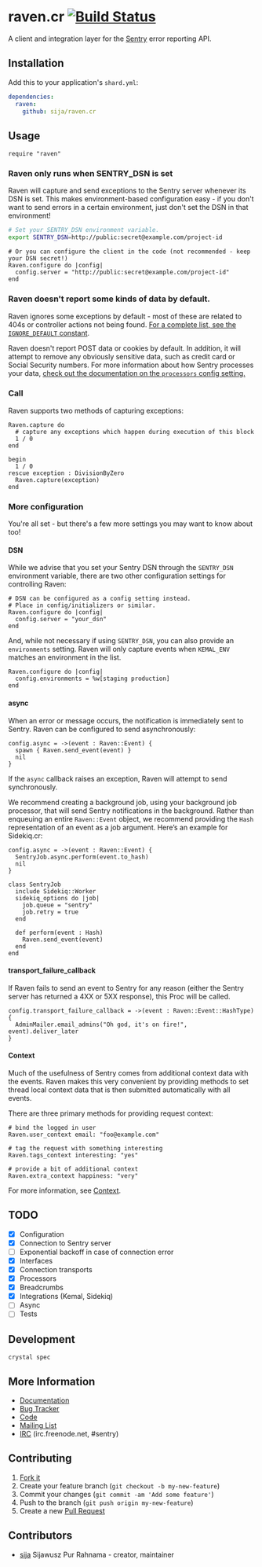 # raven.cr [![Build Status](https://travis-ci.org/Sija/raven.cr.svg?branch=master)](https://travis-ci.org/Sija/raven.cr)

A client and integration layer for the [Sentry](https://github.com/getsentry/sentry) error reporting API.

## Installation

Add this to your application's `shard.yml`:

```yaml
dependencies:
  raven:
    github: sija/raven.cr
```

## Usage

```crystal
require "raven"
```

### Raven only runs when SENTRY_DSN is set

Raven will capture and send exceptions to the Sentry server whenever its DSN is set. This makes environment-based configuration easy - if you don't want to send errors in a certain environment, just don't set the DSN in that environment!

```bash
# Set your SENTRY_DSN environment variable.
export SENTRY_DSN=http://public:secret@example.com/project-id
```

```crystal
# Or you can configure the client in the code (not recommended - keep your DSN secret!)
Raven.configure do |config|
  config.server = "http://public:secret@example.com/project-id"
end
```

### Raven doesn't report some kinds of data by default.

Raven ignores some exceptions by default - most of these are related to 404s or controller actions not being found. [For a complete list, see the `IGNORE_DEFAULT` constant](https://github.com/sija/raven.cr/blob/master/src/raven/configuration.cr).

Raven doesn't report POST data or cookies by default. In addition, it will attempt to remove any obviously sensitive data, such as credit card or Social Security numbers. For more information about how Sentry processes your data, [check out the documentation on the `processors` config setting.](https://docs.sentry.io/clients/ruby/config/)

### Call

Raven supports two methods of capturing exceptions:

```crystal
Raven.capture do
  # capture any exceptions which happen during execution of this block
  1 / 0
end

begin
  1 / 0
rescue exception : DivisionByZero
  Raven.capture(exception)
end
```

### More configuration

You're all set - but there's a few more settings you may want to know about too!

#### DSN

While we advise that you set your Sentry DSN through the `SENTRY_DSN` environment
variable, there are two other configuration settings for controlling Raven:

```crystal
# DSN can be configured as a config setting instead.
# Place in config/initializers or similar.
Raven.configure do |config|
  config.server = "your_dsn"
end
```

And, while not necessary if using `SENTRY_DSN`, you can also provide an `environments`
setting. Raven will only capture events when `KEMAL_ENV` matches an environment in the list.

```crystal
Raven.configure do |config|
  config.environments = %w[staging production]
end
```

#### async

When an error or message occurs, the notification is immediately sent to Sentry. Raven can be configured to send asynchronously:

```crystal
config.async = ->(event : Raven::Event) {
  spawn { Raven.send_event(event) }
  nil
}
```

If the `async` callback raises an exception, Raven will attempt to send synchronously.

We recommend creating a background job, using your background job processor, that will send Sentry notifications in the background. Rather than enqueuing an entire `Raven::Event` object, we recommend providing the `Hash` representation of an event as a job argument. Here’s an example for Sidekiq.cr:

```crystal
config.async = ->(event : Raven::Event) {
  SentryJob.async.perform(event.to_hash)
  nil
}

class SentryJob
  include Sidekiq::Worker
  sidekiq_options do |job|
    job.queue = "sentry"
    job.retry = true
  end

  def perform(event : Hash)
    Raven.send_event(event)
  end
end
```

#### transport_failure_callback

If Raven fails to send an event to Sentry for any reason (either the Sentry server has returned a 4XX or 5XX response), this Proc will be called.

```crystal
config.transport_failure_callback = ->(event : Raven::Event::HashType) {
  AdminMailer.email_admins("Oh god, it's on fire!", event).deliver_later
}
```

#### Context

Much of the usefulness of Sentry comes from additional context data with the events. Raven makes this very convenient by providing methods to set thread local context data that is then submitted automatically with all events.

There are three primary methods for providing request context:

```crystal
# bind the logged in user
Raven.user_context email: "foo@example.com"

# tag the request with something interesting
Raven.tags_context interesting: "yes"

# provide a bit of additional context
Raven.extra_context happiness: "very"
```

For more information, see [Context](https://docs.sentry.io/clients/ruby/context/).

## TODO

- [x] Configuration
- [x] Connection to Sentry server
- [ ] Exponential backoff in case of connection error
- [x] Interfaces
- [x] Connection transports
- [x] Processors
- [x] Breadcrumbs
- [x] Integrations (Kemal, Sidekiq)
- [ ] Async
- [ ] Tests

## Development

```
crystal spec
```

## More Information

* [Documentation](https://docs.sentry.io/clients/ruby)
* [Bug Tracker](https://github.com/sija/raven.cr/issues)
* [Code](https://github.com/sija/raven.cr)
* [Mailing List](https://groups.google.com/group/getsentry)
* [IRC](irc://irc.freenode.net/sentry) (irc.freenode.net, #sentry)

## Contributing

1. [Fork it](https://github.com/sija/raven.cr/fork)
2. Create your feature branch (`git checkout -b my-new-feature`)
3. Commit your changes (`git commit -am 'Add some feature'`)
4. Push to the branch (`git push origin my-new-feature`)
5. Create a new [Pull Request](https://github.com/sija/raven.cr/pulls)

## Contributors

- [sija](https://github.com/sija) Sijawusz Pur Rahnama - creator, maintainer
